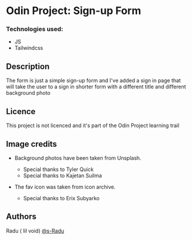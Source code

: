 # Odin Project: Sign-up Form

### Technologies used:

- JS
- Tailwindcss

## Description

The form is just a simple sign-up form and I've added a sign in page that will take the user to a sign in shorter form with a different title and different background photo

## Licence

This project is not licenced and it's part of the Odin Project learning trail

## Image credits

- Background photos have been taken from Unsplash.

  - Special thanks to Tyler Quick
  - Special thanks to Kajetan Suilma

- The fav icon was taken from icon archive.
  - Special thanks to Erix Subyarko

## Authors

Radu ( lil void)
[@s-Radu](https://github.com/s-Radu)
